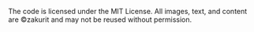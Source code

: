 The code is licensed under the MIT License.
All images, text, and content are ©zakurit and may not be reused without permission.
